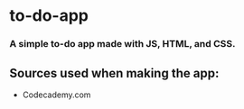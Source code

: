 # to-do-app
### A simple to-do app made with JS, HTML, and CSS.
## Sources used when making the app:
- Codecademy.com
